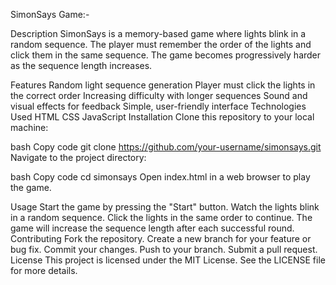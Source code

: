 SimonSays Game:-

Description
SimonSays is a memory-based game where lights blink in a random sequence. The player must remember the order of the lights and click them in the same sequence. The game becomes progressively harder as the sequence length increases.

Features
Random light sequence generation
Player must click the lights in the correct order
Increasing difficulty with longer sequences
Sound and visual effects for feedback
Simple, user-friendly interface
Technologies Used
HTML
CSS
JavaScript
Installation
Clone this repository to your local machine:

bash
Copy code
git clone https://github.com/your-username/simonsays.git
Navigate to the project directory:

bash
Copy code
cd simonsays
Open index.html in a web browser to play the game.

Usage
Start the game by pressing the "Start" button.
Watch the lights blink in a random sequence.
Click the lights in the same order to continue.
The game will increase the sequence length after each successful round.
Contributing
Fork the repository.
Create a new branch for your feature or bug fix.
Commit your changes.
Push to your branch.
Submit a pull request.
License
This project is licensed under the MIT License. See the LICENSE file for more details.
